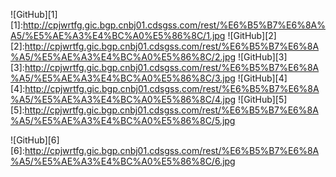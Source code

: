 ![GitHub][1]
[1]:http://cpjwrtfg.gic.bgp.cnbj01.cdsgss.com/rest/%E6%B5%B7%E6%8A%A5/%E5%AE%A3%E4%BC%A0%E5%86%8C/1.jpg
![GitHub][2]
[2]:http://cpjwrtfg.gic.bgp.cnbj01.cdsgss.com/rest/%E6%B5%B7%E6%8A%A5/%E5%AE%A3%E4%BC%A0%E5%86%8C/2.jpg
![GitHub][3]
[3]:http://cpjwrtfg.gic.bgp.cnbj01.cdsgss.com/rest/%E6%B5%B7%E6%8A%A5/%E5%AE%A3%E4%BC%A0%E5%86%8C/3.jpg
![GitHub][4]
[4]:http://cpjwrtfg.gic.bgp.cnbj01.cdsgss.com/rest/%E6%B5%B7%E6%8A%A5/%E5%AE%A3%E4%BC%A0%E5%86%8C/4.jpg
![GitHub][5]
[5]:http://cpjwrtfg.gic.bgp.cnbj01.cdsgss.com/rest/%E6%B5%B7%E6%8A%A5/%E5%AE%A3%E4%BC%A0%E5%86%8C/5.jpg

![GitHub][6]
[6]:http://cpjwrtfg.gic.bgp.cnbj01.cdsgss.com/rest/%E6%B5%B7%E6%8A%A5/%E5%AE%A3%E4%BC%A0%E5%86%8C/6.jpg
